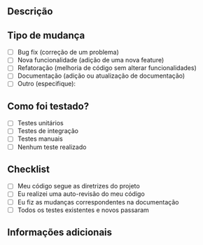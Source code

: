 ## Descrição

<!-- Descreva suas mudanças de forma clara e concisa. -->

## Tipo de mudança

- [ ] Bug fix (correção de um problema)
- [ ] Nova funcionalidade (adição de uma nova feature)
- [ ] Refatoração (melhoria de código sem alterar funcionalidades)
- [ ] Documentação (adição ou atualização de documentação)
- [ ] Outro (especifique):

## Como foi testado?

<!-- Descreva os testes que foram realizados para validar esta PR. -->

- [ ] Testes unitários
- [ ] Testes de integração
- [ ] Testes manuais
- [ ] Nenhum teste realizado

## Checklist

- [ ] Meu código segue as diretrizes do projeto
- [ ] Eu realizei uma auto-revisão do meu código
- [ ] Eu fiz as mudanças correspondentes na documentação
- [ ] Todos os testes existentes e novos passaram

## Informações adicionais

<!-- Adicione qualquer informação relevante para a revisão. -->
